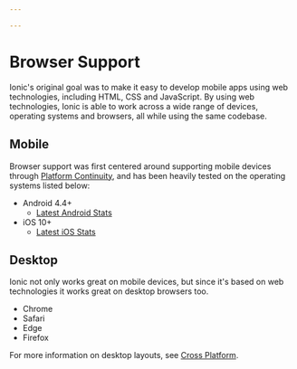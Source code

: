 ```yaml
---

---
```


# Browser Support

<p class="intro" markdown="1">
Ionic's original goal was to make it easy to develop mobile apps using web technologies, including HTML, CSS and JavaScript. By using web technologies, Ionic is able to work across a wide range of devices, operating systems and browsers, all while using the same codebase.
</p>


## Mobile

Browser support was first centered around supporting mobile devices through [Platform Continuity](/docs/intro/concepts#platform-continuity), and has been heavily tested on the operating systems listed below:

- Android 4.4+
  - [Latest Android Stats](https://developer.android.com/about/dashboards/)
- iOS 10+
  - [Latest iOS Stats](https://developer.apple.com/support/app-store/)


## Desktop

Ionic not only works great on mobile devices, but since it's based on web technologies it works great on desktop browsers too.

- Chrome
- Safari
- Edge
- Firefox

For more information on desktop layouts, see [Cross Platform](/docs/guides/cross-platform).
